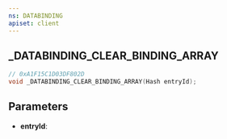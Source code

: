 ```yaml
---
ns: DATABINDING
apiset: client
---
```

## _DATABINDING_CLEAR_BINDING_ARRAY

```c
// 0xA1F15C1D03DF802D
void _DATABINDING_CLEAR_BINDING_ARRAY(Hash entryId);
```


## Parameters
* **entryId**:




